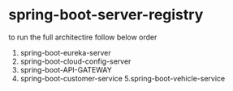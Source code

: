 # spring-boot-server-registry
to run the full architectire follow below order
1. spring-boot-eureka-server
2. spring-boot-cloud-config-server
3. spring-boot-API-GATEWAY
4. spring-boot-customer-service
5.spring-boot-vehicle-service

